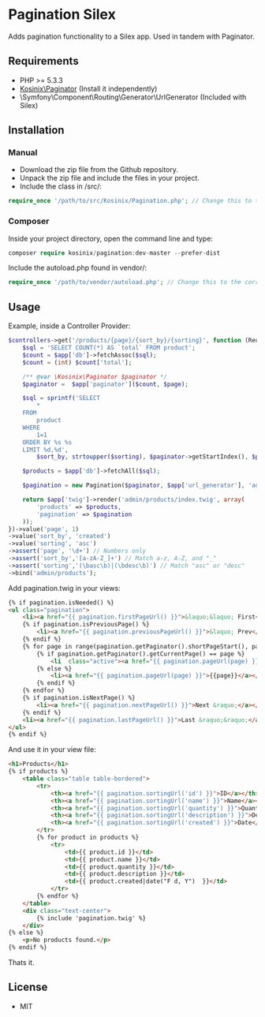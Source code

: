 Pagination Silex
=========

Adds pagination functionality to a Silex app. Used in tandem with Paginator.

## Requirements

- PHP >= 5.3.3
- [Kosinix\Paginator](https://github.com/kosinix/paginator) (Install it independently)
- \Symfony\Component\Routing\Generator\UrlGenerator (Included with Silex)

## Installation

### Manual

* Download the zip file from the Github repository.
* Unpack the zip file and include the files in your project.
* Include the class in /src/:

```php
require_once '/path/to/src/Kosinix/Pagination.php'; // Change this to the correct path
```

### Composer

Inside your project directory, open the command line and type:

```php
composer require kosinix/pagination:dev-master --prefer-dist
```

Include the autoload.php found in vendor/:

```php
require_once '/path/to/vendor/autoload.php'; // Change this to the correct path
```

## Usage
Example, inside a Controller Provider:

```php
$controllers->get('/products/{page}/{sort_by}/{sorting}', function (Request $request, Application $app, $page, $sort_by, $sorting) {
    $sql = 'SELECT COUNT(*) AS `total` FROM product';
    $count = $app['db']->fetchAssoc($sql);
    $count = (int) $count['total'];

    /** @var \Kosinix\Paginator $paginator */
    $paginator =  $app['paginator']($count, $page);

    $sql = sprintf('SELECT
        *
    FROM
        product
    WHERE
        1=1
    ORDER BY %s %s
    LIMIT %d,%d',
        $sort_by, strtoupper($sorting), $paginator->getStartIndex(), $paginator->getPerPage());

    $products = $app['db']->fetchAll($sql);

    $pagination = new Pagination($paginator, $app['url_generator'], 'admin/products', $sort_by, $sorting);

    return $app['twig']->render('admin/products/index.twig', array(
        'products' => $products,
        'pagination' => $pagination
    ));
})->value('page', 1)
->value('sort_by', 'created')
->value('sorting', 'asc')
->assert('page', '\d+') // Numbers only
->assert('sort_by','[a-zA-Z_]+') // Match a-z, A-Z, and "_"
->assert('sorting','(\basc\b)|(\bdesc\b)') // Match "asc" or "desc"
->bind('admin/products');
```

Add pagination.twig in your views:

```html
{% if pagination.isNeeded() %}
<ul class="pagination">
	<li><a href="{{ pagination.firstPageUrl() }}">&laquo;&laquo; First</a></li>
	{% if pagination.isPreviousPage() %}
		<li><a href="{{ pagination.previousPageUrl() }}">&laquo; Prev</a></li>
	{% endif %}
	{% for page in range(pagination.getPaginator().shortPageStart(), pagination.getPaginator().shortPageEnd()) %}
		{% if pagination.getPaginator().getCurrentPage() == page %}
			<li  class="active"><a href="{{ pagination.pageUrl(page) }}">{{page}}</a></li>
		{% else %}
			<li><a href="{{ pagination.pageUrl(page) }}">{{page}}</a></li>
		{% endif %}
	{% endfor %}
	{% if pagination.isNextPage() %}
		<li><a href="{{ pagination.nextPageUrl() }}">Next &raquo;</a></li>
	{% endif %}
	<li><a href="{{ pagination.lastPageUrl() }}">Last &raquo;&raquo;</a></li>
</ul>
{% endif %}
```

And use it in your view file:

```html
<h1>Products</h1>
{% if products %}
    <table class="table table-bordered">
        <tr>
            <th><a href="{{ pagination.sortingUrl('id') }}">ID</a></th>
            <th><a href="{{ pagination.sortingUrl('name') }}">Name</a></th>
            <th><a href="{{ pagination.sortingUrl('quantity') }}">Quantity</a></th>
            <th><a href="{{ pagination.sortingUrl('description') }}">Description</a></th>
            <th><a href="{{ pagination.sortingUrl('created') }}">Date</a></th>
        </tr>
        {% for product in products %}
            <tr>
                <td>{{ product.id }}</td>
                <td>{{ product.name }}</td>
                <td>{{ product.quantity }}</td>
                <td>{{ product.description }}</td>
                <td>{{ product.created|date("F d, Y")  }}</td>
            </tr>
        {% endfor %}
    </table>
    <div class="text-center">
        {% include 'pagination.twig' %}
    </div>
{% else %}
    <p>No products found.</p>
{% endif %}
```
Thats it.

## License

- MIT

